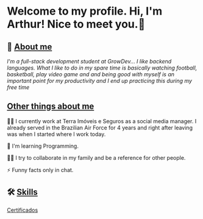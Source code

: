 #  Welcome to my profile. Hi, I'm Arthur! Nice to meet you.👋


## 🚀 <u>About me</u>
<em>I'm a full-stack development student at GrowDev... I like backend languages. What I like to do in my spare time is basically watching football, basketball, play video game and and being good with myself is an important point for my productivity and I end up practicing this during my free time</em>


## <u>Other things about me</u>
👩‍💻 I currently work at Terra Imóveis e Seguros as a social media manager. I already served in the Brazilian Air Force for 4 years and right after leaving was when I started where I work today.

🧠 I'm learning Programming.

👯‍♀️ I try to collaborate in my family and be a reference for other people.

⚡️ Funny facts only in chat.


## 🛠 <u>Skills</u>
<a href="https://www.linkedin.com/in/arthurpnuness23/details/certifications/">Certificados</a>

